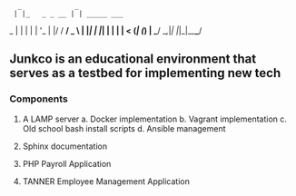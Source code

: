       _             _             
     | |_   _ _ __ | | _____ ___  
  _  | | | | | '_ \| |/ / __/ _ \ 
 | |_| | |_| | | | |   < (_| (_) |
  \___/ \__,_|_| |_|_|\_\___\___/ 
 

## Junkco is an educational environment that serves as a testbed for implementing new tech

### Components

1. A LAMP server
	a. Docker implementation
        b. Vagrant implementation
        c. Old school bash install scripts
	d. Ansible management

2. Sphinx documentation

3. PHP Payroll Application

4. TANNER Employee Management Application

 
